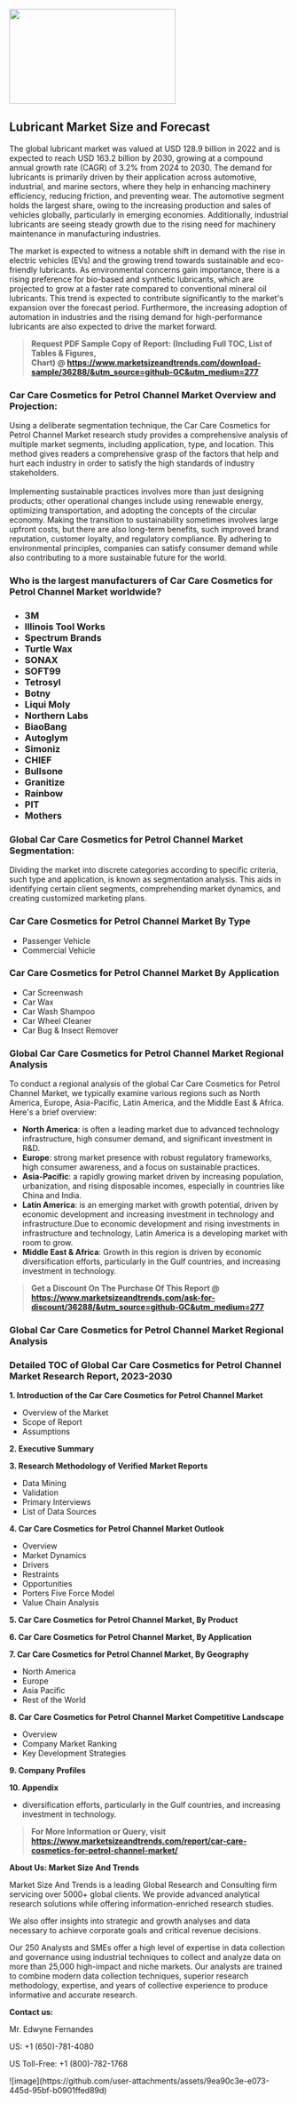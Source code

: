 <p><img class="alignnone size-medium wp-image-20088" src="https://ffe5etoiles.com/wp-content/uploads/2024/12/MST1-300x171.png" alt="" width="300" height="171" /></p><h2>Lubricant Market Size and Forecast</h2><p>The global lubricant market was valued at USD 128.9 billion in 2022 and is expected to reach USD 163.2 billion by 2030, growing at a compound annual growth rate (CAGR) of 3.2% from 2024 to 2030. The demand for lubricants is primarily driven by their application across automotive, industrial, and marine sectors, where they help in enhancing machinery efficiency, reducing friction, and preventing wear. The automotive segment holds the largest share, owing to the increasing production and sales of vehicles globally, particularly in emerging economies. Additionally, industrial lubricants are seeing steady growth due to the rising need for machinery maintenance in manufacturing industries.</p><p>The market is expected to witness a notable shift in demand with the rise in electric vehicles (EVs) and the growing trend towards sustainable and eco-friendly lubricants. As environmental concerns gain importance, there is a rising preference for bio-based and synthetic lubricants, which are projected to grow at a faster rate compared to conventional mineral oil lubricants. This trend is expected to contribute significantly to the market's expansion over the forecast period. Furthermore, the increasing adoption of automation in industries and the rising demand for high-performance lubricants are also expected to drive the market forward.</p></p><blockquote id="" class=""><strong>Request PDF Sample Copy of Report: (Including Full TOC, List of Tables &amp; Figures, Chart)&nbsp;@&nbsp;<strong><a href="https://www.marketsizeandtrends.com/download-sample/36288/&utm_source=github-GC&utm_medium=277" target="_blank">https://www.marketsizeandtrends.com/download-sample/36288/&utm_source=github-GC&utm_medium=277</a></strong></strong></blockquote><h3 id="" class="">Car Care Cosmetics for Petrol Channel Market&nbsp;Overview and Projection:</h3><p id="" class="">Using a deliberate segmentation technique, the Car Care Cosmetics for Petrol Channel Market research study provides a comprehensive analysis of multiple market segments, including application, type, and location. This method gives readers a comprehensive grasp of the factors that help and hurt each industry in order to satisfy the high standards of industry stakeholders. <br /> <br />Implementing sustainable practices involves more than just designing products; other operational changes include using renewable energy, optimizing transportation, and adopting the concepts of the circular economy. Making the transition to sustainability sometimes involves large upfront costs, but there are also long-term benefits, such improved brand reputation, customer loyalty, and regulatory compliance. By adhering to environmental principles, companies can satisfy consumer demand while also contributing to a more sustainable future for the world.</p><h3 id="" class="">Who is the largest manufacturers of&nbsp;Car Care Cosmetics for Petrol Channel Market worldwide?</h3><h3 class=""><p><ul><li>3M </li><li> Illinois Tool Works </li><li> Spectrum Brands </li><li> Turtle Wax </li><li> SONAX </li><li> SOFT99 </li><li> Tetrosyl </li><li> Botny </li><li> Liqui Moly </li><li> Northern Labs </li><li> BiaoBang </li><li> Autoglym </li><li> Simoniz </li><li> CHIEF </li><li> Bullsone </li><li> Granitize </li><li> Rainbow </li><li> PIT </li><li> Mothers</li></ul></p></h3><h3 id="" class="">Global&nbsp;Car Care Cosmetics for Petrol Channel Market Segmentation:</h3><p id="" class="">Dividing the market into discrete categories according to specific criteria, such type and application, is known as segmentation analysis. This aids in identifying certain client segments, comprehending market dynamics, and creating customized marketing plans.</p><h3 id="" class="">Car Care Cosmetics for Petrol Channel Market&nbsp;By Type</h3><p><p><ul><li>Passenger Vehicle </li><li> Commercial Vehicle</p></li></ul></p></p><h3 id="" class="">Car Care Cosmetics for Petrol Channel Market&nbsp;By Application</h3><p class=""><p><ul><li>Car Screenwash </li><li> Car Wax </li><li> Car Wash Shampoo </li><li> Car Wheel Cleaner </li><li> Car Bug & Insect Remover</li></ul></p></p><h3 id="" class="">Global Car Care Cosmetics for Petrol Channel Market Regional Analysis</h3><p id="" class="">To conduct a regional analysis of the global Car Care Cosmetics for Petrol Channel Market, we typically examine various regions such as North America, Europe, Asia-Pacific, Latin America, and the Middle East &amp; Africa. Here's a brief overview:</p><ul><li><strong>North America</strong>: is often a leading market due to advanced technology infrastructure, high consumer demand, and significant investment in R&amp;D.</li><li><strong>Europe</strong>: strong market presence with robust regulatory frameworks, high consumer awareness, and a focus on sustainable practices.</li><li><strong>Asia-Pacific</strong>: a rapidly growing market driven by increasing population, urbanization, and rising disposable incomes, especially in countries like China and India.</li><li><strong>Latin America</strong>: is an emerging market with growth potential, driven by economic development and increasing investment in technology and infrastructure.Due to economic development and rising investments in infrastructure and technology, Latin America is a developing market with room to grow.</li><li><strong>Middle East &amp; Africa</strong>: Growth in this region is driven by economic diversification efforts, particularly in the Gulf countries, and increasing investment in technology.</li></ul><blockquote id="" class=""><strong>Get a Discount On The Purchase Of This Report @ <strong><a href="https://www.marketsizeandtrends.com/ask-for-discount/36288/&utm_source=github-GC&utm_medium=277" target="_blank">https://www.marketsizeandtrends.com/ask-for-discount/36288/&utm_source=github-GC&utm_medium=277</a></strong></strong></blockquote><h3 id="" class="">Global Car Care Cosmetics for Petrol Channel Market Regional Analysis</h3><h3 id="" class="">Detailed TOC of Global Car Care Cosmetics for Petrol Channel Market Research Report, 2023-2030</h3><p id="" class=""><strong>1. Introduction of the Car Care Cosmetics for Petrol Channel Market</strong></p><ul><li>Overview of the Market</li><li>Scope of Report</li><li>Assumptions</li></ul><p id="" class=""><strong>2. Executive Summary</strong></p><p id="" class=""><strong>3. Research Methodology of Verified Market Reports</strong></p><ul><li>Data Mining</li><li>Validation</li><li>Primary Interviews</li><li>List of Data Sources</li></ul><p id="" class=""><strong>4. Car Care Cosmetics for Petrol Channel Market Outlook</strong></p><ul><li>Overview</li><li>Market Dynamics</li><li>Drivers</li><li>Restraints</li><li>Opportunities</li><li>Porters Five Force Model</li><li>Value Chain Analysis</li></ul><p id="" class=""><strong>5. Car Care Cosmetics for Petrol Channel Market, By Product</strong></p><p id="" class=""><strong>6. Car Care Cosmetics for Petrol Channel Market, By Application</strong></p><p id="" class=""><strong>7. Car Care Cosmetics for Petrol Channel Market, By Geography</strong></p><ul><li>North America</li><li>Europe</li><li>Asia Pacific</li><li>Rest of the World</li></ul><p id="" class=""><strong>8. Car Care Cosmetics for Petrol Channel Market Competitive Landscape</strong></p><ul><li>Overview</li><li>Company Market Ranking</li><li>Key Development Strategies</li></ul><p id="" class=""><strong>9. Company Profiles</strong></p><p id="" class=""><strong>10. Appendix</strong></p><ul><li>diversification efforts, particularly in the Gulf countries, and increasing investment in technology.</li></ul><blockquote id="" class=""><strong>For More Information or Query, visit <strong><strong><a href="https://www.marketsizeandtrends.com/report/car-care-cosmetics-for-petrol-channel-market/" target="_blank">https://www.marketsizeandtrends.com/report/car-care-cosmetics-for-petrol-channel-market/</a></strong></strong></strong></blockquote><p id="" class=""><strong>About Us: Market Size And Trends</strong></p><p id="" class="">Market Size And Trends is a leading Global Research and Consulting firm servicing over 5000+ global clients. We provide advanced analytical research solutions while offering information-enriched research studies.</p><p id="" class="">We also offer insights into strategic and growth analyses and data necessary to achieve corporate goals and critical revenue decisions.</p><p id="" class="">Our 250 Analysts and SMEs offer a high level of expertise in data collection and governance using industrial techniques to collect and analyze data on more than 25,000 high-impact and niche markets. Our analysts are trained to combine modern data collection techniques, superior research methodology, expertise, and years of collective experience to produce informative and accurate research.</p><p id="" class=""><strong>Contact us:</strong></p><p id="" class="">Mr. Edwyne Fernandes</p><p id="" class="">US: +1 (650)-781-4080</p><p id="" class="">US Toll-Free: +1 (800)-782-1768</p>
![image](https://github.com/user-attachments/assets/9ea90c3e-e073-445d-95bf-b0901ffed89d)
